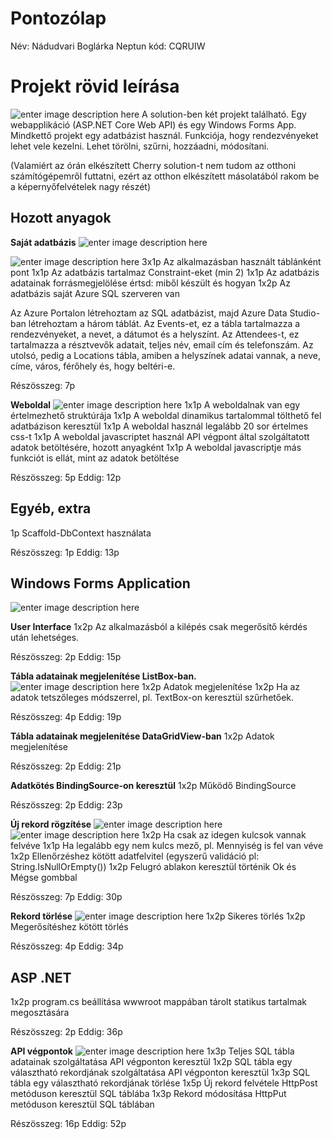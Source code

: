 ﻿# Pontozólap

Név: Nádudvari Boglárka
Neptun kód: CQRUIW


# Projekt rövid leírása
![enter image description here](https://github.com/boginadudvari/projektzhmedia/blob/main/solution.png?raw=true)
A solution-ben két projekt található. Egy webapplikáció (ASP.NET Core Web API) és egy Windows Forms App. Mindkettő projekt egy adatbázist használ. Funkciója, hogy rendezvényeket lehet vele kezelni. Lehet törölni, szűrni, hozzáadni, módosítani.

(Valamiért az órán elkészített Cherry solution-t nem tudom az otthoni számítógépemről futtatni, ezért az otthon elkészített másolatából rakom be a képernyőfelvételek nagy részét)

## Hozott anyagok

**Saját adatbázis**
![enter image description here](https://github.com/boginadudvari/projektzhmedia/blob/main/ab_constraint1.png?raw=true)

![enter image description here](https://github.com/boginadudvari/projektzhmedia/blob/main/ab_constraint2.png?raw=true)
3x1p Az alkalmazásban használt táblánként pont
1x1p Az adatbázis tartalmaz Constraint-eket (min 2)
1x1p Az adatbázis adatainak forrásmegjelölése értsd: miből készült és hogyan
1x2p Az adatbázis saját Azure SQL szerveren van

Az Azure Portalon létrehoztam az SQL adatbázist, majd Azure Data Studio-ban létrehoztam a három táblát. Az Events-et, ez a tábla tartalmazza a rendezvényeket, a nevet, a dátumot és a helyszínt. Az Attendees-t, ez tartalmazza a résztvevők adatait, teljes név, email cím és telefonszám. Az utolsó, pedig a Locations tábla, amiben a helyszínek adatai vannak, a neve, címe, város, férőhely és, hogy beltéri-e.

Részösszeg: 7p

**Weboldal**
![enter image description here](https://github.com/boginadudvari/projektzhmedia/blob/main/style.png?raw=true)
1x1p A weboldalnak van egy értelmezhető struktúrája
1x1p A weboldal dinamikus tartalommal tölthető fel adatbázison keresztül
1x1p A weboldal használ legalább 20 sor értelmes css-t
1x1p A weboldal javascriptet használ API végpont által szolgáltatott adatok betöltésére, hozott anyagként
1x1p A weboldal javascriptje más funkciót is ellát, mint az adatok betöltése

Részösszeg: 5p Eddig: 12p

## Egyéb, extra

1p Scaffold-DbContext használata

Részösszeg: 1p Eddig: 13p

## Windows Forms Application
![enter image description here](https://github.com/boginadudvari/projektzhmedia/blob/main/form1.png?raw=true)

**User Interface**
1x2p Az alkalmazásból a kilépés csak megerősítő kérdés után lehetséges.

Részösszeg: 2p Eddig: 15p

**Tábla adatainak megjelenítése ListBox-ban.**
![enter image description here](https://github.com/boginadudvari/projektzhmedia/blob/main/listszur.png?raw=true)
1x2p Adatok megjelenítése
1x2p Ha az adatok tetszőleges módszerrel, pl. TextBox-on keresztül szűrhetőek.

Részösszeg: 4p Eddig: 19p

**Tábla adatainak megjelenítése DataGridView-ban**
1x2p Adatok megjelenítése

Részösszeg: 2p Eddig: 21p

 **Adatkötés  BindingSource-on keresztül**
 1x2p Működő BindingSource

Részösszeg: 2p Eddig: 23p

**Új rekord rögzítése**
![enter image description here](https://github.com/boginadudvari/projektzhmedia/blob/main/ujesemeny.png?raw=true)
![enter image description here](https://github.com/boginadudvari/projektzhmedia/blob/main/hibakez.png?raw=true)
1x2p Ha csak az idegen kulcsok vannak felvéve
1x1p Ha legalább egy nem kulcs mező, pl. Mennyiség is fel van véve
1x2p Ellenőrzéshez kötött adatfelvitel (egyszerű validáció pl: String.IsNullOrEmpty())
1x2p Felugró ablakon keresztül történik Ok és Mégse gombbal

Részösszeg:  7p Eddig: 30p

**Rekord törlése**
![enter image description here](https://github.com/boginadudvari/projektzhmedia/blob/main/torles.png?raw=true)
1x2p Sikeres törlés
1x2p Megerősítéshez kötött törlés

Részösszeg: 4p Eddig: 34p

## ASP .NET
1x2p program.cs beállítása wwwroot mappában tárolt statikus tartalmak megosztására

Részösszeg: 2p Eddig: 36p

**API végpontok**
![enter image description here](https://github.com/boginadudvari/projektzhmedia/blob/main/api_vegpont.png?raw=true)
1x3p Teljes SQL tábla adatainak szolgáltatása API végponton keresztül
1x2p SQL tábla egy választható rekordjának szolgáltatása API végponton keresztül
1x3p SQL tábla egy választható rekordjának törlése
1x5p Új rekord felvétele HttpPost metóduson keresztül SQL táblába
1x3p Rekord módosítása HttpPut metóduson keresztül SQL táblában

Részösszeg: 16p Eddig: 52p
